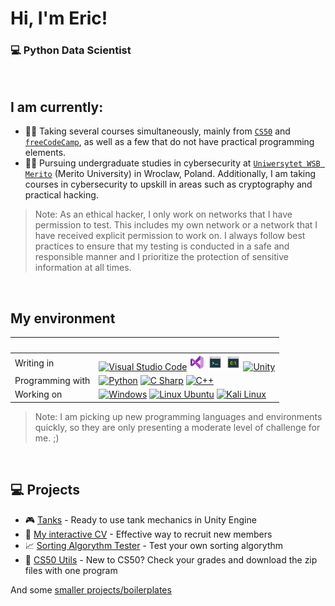 # Hi, I'm Eric!
### 💻 Python Data Scientist

<br>

## I am currently:
- 👨‍💻 Taking several courses simultaneously, mainly from [`CS50`](https://pll.harvard.edu/catalog) and [`freeCodeCamp`](https://www.freecodecamp.org), as well as a few that do not have practical programming elements.  <br>
- 👨‍🎓 Pursuing undergraduate studies in cybersecurity at [`Uniwersytet WSB Merito`](https://www.merito.pl/wroclaw/) (Merito University) in Wroclaw, Poland. Additionally, I am taking courses in cybersecurity to upskill in areas such as cryptography and practical hacking.  <br>
>Note: As an ethical hacker, I only work on networks that I have permission to test. This includes my own network or a network that I have received explicit permission to work on. I always follow best practices to ensure that my testing is conducted in a safe and responsible manner and I prioritize the protection of sensitive information at all times.

<br>

## My environment
&nbsp; | &nbsp;
:--- | :---
Writing in | [![Visual Studio Code][vsc_img]](#) [![Visual Studio][vs_img]](#) [![Bash][cons_img]](#) [![CMD][cmd_img]](#) [![Unity][unity_img]](#)
Programming with | [![Python][py_img]](#) [![C Sharp][csharp_img]](#) [![C++][cpp_img]](#)
Working on | [![Windows][win_img]](#) [![Linux Ubuntu][ubuntu_img]](#) [![Kali Linux][kali_img]](#)
>Note: I am picking up new programming languages and environments quickly, so they are only presenting a moderate level of challenge for me. ;)

<br>

## 💻 Projects
- 🎮 [Tanks](https://github.com/GrandEchoWhiskey/harvard-cs50-game-projects/tree/main/proj-fp-tanks) - Ready to use tank mechanics in Unity Engine  <br>
- 📄 [My interactive CV](https://github.com/GrandEchoWhiskey/harvard-cs50-x-projects/tree/main/proj-fp-icv) - Effective way to recruit new members  <br>
- 📈 [Sorting Algorythm Tester](https://github.com/GrandEchoWhiskey/harvard-cs50-python-projects/tree/main/proj-fp-sorting_algorythm_tester) - Test your own sorting algorythm  <br>
- 🏫 [CS50 Utils](https://github.com/GrandEchoWhiskey/cs50-utils) - New to CS50? Check your grades and download the zip files with one program  <br>

And some [smaller projects/boilerplates](https://github.com/GrandEchoWhiskey/python-projects#readme)

</div>

<!-- shields -->

<!-- Programming Languages & Frameworks -->
[py_img]:                     https://img.icons8.com/color/25/python--v1.png
[tf_img]:                     https://img.icons8.com/color/25/tensorflow.png
[cpp_img]:                    https://img.icons8.com/color/25/c-plus-plus-logo.png
[qt_img]:                     https://img.icons8.com/ios-filled/25/qt.png
[c_img]:                      https://img.icons8.com/color/25/c-programming.png
[html_img]:                   https://img.icons8.com/color/25/html-5.png
[css_img]:                    https://img.icons8.com/color/25/css3.png
[js_img]:                     https://img.icons8.com/color/25/javascript--v1.png
[bs_img]:                     icons/programming/bs.png
[sql_img]:                    https://img.icons8.com/color/25/mysql-logo.png
[nodejs_img]:                 https://img.icons8.com/fluency/25/node-js.png
[csharp_img]:                 https://img.icons8.com/fluency/25/c-sharp-logo.png
[lua_img]:                    https://img.icons8.com/external-tal-revivo-color-tal-revivo/25/external-lua-is-a-lightweight-multi-paradigm-programming-language-logo-color-tal-revivo.png
[unity_img]:                  https://img.icons8.com/color/25/unity.png
[love_img]:                   icons/programming/love.png
[dotnet_img]:                 icons/programming/dotnet.png
[scikit_img]:                 icons/programming/scikit.png

<!-- Tools & SWs -->
[vs_img]:                     icons/tools/vsstudio.png
[vsc_img]:                    https://img.icons8.com/color/25/visual-studio-code-2019.png
[pyc_img]:                    icons/tools/pycharm.png
[cons_img]:                   icons/tools/bash.png
[cmd_img]:                    icons/tools/cmd.png
[virbox_img]:                 icons/tools/vbox.png

<!-- Operating Systems & Distributions -->
[win_img]:                    https://img.icons8.com/color/25/windows-11.png
[lin_img]:                    https://img.icons8.com/color/25/linux.png
[ubuntu_img]:                 https://img.icons8.com/color/25/ubuntu--v1.png
[kali_img]:                   https://img.icons8.com/color/25/kali-linux.png

<!-- Courses -->
[harvard_25_img]:             icons/course/harvard25.png
[fcc_25_img]:                 icons/course/fcc25.png

<!-- Shields -->
[shield-0]: https://img.shields.io/badge/Progress-0%25-darkred?style=flat-square
[shield-1]: https://img.shields.io/badge/Progress-1%25-darkred?style=flat-square
[shield-2]: https://img.shields.io/badge/Progress-2%25-darkred?style=flat-square
[shield-3]: https://img.shields.io/badge/Progress-3%25-darkred?style=flat-square
[shield-4]: https://img.shields.io/badge/Progress-4%25-darkred?style=flat-square
[shield-5]: https://img.shields.io/badge/Progress-5%25-darkred?style=flat-square
[shield-6]: https://img.shields.io/badge/Progress-6%25-darkred?style=flat-square
[shield-7]: https://img.shields.io/badge/Progress-7%25-darkred?style=flat-square
[shield-8]: https://img.shields.io/badge/Progress-8%25-darkred?style=flat-square
[shield-9]: https://img.shields.io/badge/Progress-9%25-darkred?style=flat-square
[shield-10]: https://img.shields.io/badge/Progress-10%25-darkred?style=flat-square
[shield-11]: https://img.shields.io/badge/Progress-11%25-darkred?style=flat-square
[shield-12]: https://img.shields.io/badge/Progress-12%25-darkred?style=flat-square
[shield-13]: https://img.shields.io/badge/Progress-13%25-darkred?style=flat-square
[shield-14]: https://img.shields.io/badge/Progress-14%25-darkred?style=flat-square
[shield-15]: https://img.shields.io/badge/Progress-15%25-darkred?style=flat-square
[shield-16]: https://img.shields.io/badge/Progress-16%25-darkred?style=flat-square
[shield-17]: https://img.shields.io/badge/Progress-17%25-darkred?style=flat-square
[shield-18]: https://img.shields.io/badge/Progress-18%25-darkred?style=flat-square
[shield-19]: https://img.shields.io/badge/Progress-19%25-darkred?style=flat-square
[shield-20]: https://img.shields.io/badge/Progress-20%25-red?style=flat-square
[shield-21]: https://img.shields.io/badge/Progress-21%25-red?style=flat-square
[shield-22]: https://img.shields.io/badge/Progress-22%25-red?style=flat-square
[shield-23]: https://img.shields.io/badge/Progress-23%25-red?style=flat-square
[shield-24]: https://img.shields.io/badge/Progress-24%25-red?style=flat-square
[shield-25]: https://img.shields.io/badge/Progress-25%25-red?style=flat-square
[shield-26]: https://img.shields.io/badge/Progress-26%25-red?style=flat-square
[shield-27]: https://img.shields.io/badge/Progress-27%25-red?style=flat-square
[shield-28]: https://img.shields.io/badge/Progress-28%25-red?style=flat-square
[shield-29]: https://img.shields.io/badge/Progress-29%25-red?style=flat-square
[shield-30]: https://img.shields.io/badge/Progress-30%25-red?style=flat-square
[shield-31]: https://img.shields.io/badge/Progress-31%25-red?style=flat-square
[shield-32]: https://img.shields.io/badge/Progress-32%25-red?style=flat-square
[shield-33]: https://img.shields.io/badge/Progress-33%25-red?style=flat-square
[shield-34]: https://img.shields.io/badge/Progress-34%25-red?style=flat-square
[shield-35]: https://img.shields.io/badge/Progress-35%25-red?style=flat-square
[shield-36]: https://img.shields.io/badge/Progress-36%25-red?style=flat-square
[shield-37]: https://img.shields.io/badge/Progress-37%25-red?style=flat-square
[shield-38]: https://img.shields.io/badge/Progress-38%25-red?style=flat-square
[shield-39]: https://img.shields.io/badge/Progress-39%25-red?style=flat-square
[shield-40]: https://img.shields.io/badge/Progress-40%25-orange?style=flat-square
[shield-41]: https://img.shields.io/badge/Progress-41%25-orange?style=flat-square
[shield-42]: https://img.shields.io/badge/Progress-42%25-orange?style=flat-square
[shield-43]: https://img.shields.io/badge/Progress-43%25-orange?style=flat-square
[shield-44]: https://img.shields.io/badge/Progress-44%25-orange?style=flat-square
[shield-45]: https://img.shields.io/badge/Progress-45%25-orange?style=flat-square
[shield-46]: https://img.shields.io/badge/Progress-46%25-orange?style=flat-square
[shield-47]: https://img.shields.io/badge/Progress-47%25-orange?style=flat-square
[shield-48]: https://img.shields.io/badge/Progress-48%25-orange?style=flat-square
[shield-49]: https://img.shields.io/badge/Progress-49%25-orange?style=flat-square
[shield-50]: https://img.shields.io/badge/Progress-50%25-orange?style=flat-square
[shield-51]: https://img.shields.io/badge/Progress-51%25-orange?style=flat-square
[shield-52]: https://img.shields.io/badge/Progress-52%25-orange?style=flat-square
[shield-53]: https://img.shields.io/badge/Progress-53%25-orange?style=flat-square
[shield-54]: https://img.shields.io/badge/Progress-54%25-orange?style=flat-square
[shield-55]: https://img.shields.io/badge/Progress-55%25-orange?style=flat-square
[shield-56]: https://img.shields.io/badge/Progress-56%25-orange?style=flat-square
[shield-57]: https://img.shields.io/badge/Progress-57%25-orange?style=flat-square
[shield-58]: https://img.shields.io/badge/Progress-58%25-orange?style=flat-square
[shield-59]: https://img.shields.io/badge/Progress-59%25-orange?style=flat-square
[shield-60]: https://img.shields.io/badge/Progress-60%25-darkgreen?style=flat-square
[shield-61]: https://img.shields.io/badge/Progress-61%25-darkgreen?style=flat-square
[shield-62]: https://img.shields.io/badge/Progress-62%25-darkgreen?style=flat-square
[shield-63]: https://img.shields.io/badge/Progress-63%25-darkgreen?style=flat-square
[shield-64]: https://img.shields.io/badge/Progress-64%25-darkgreen?style=flat-square
[shield-65]: https://img.shields.io/badge/Progress-65%25-darkgreen?style=flat-square
[shield-66]: https://img.shields.io/badge/Progress-66%25-darkgreen?style=flat-square
[shield-67]: https://img.shields.io/badge/Progress-67%25-darkgreen?style=flat-square
[shield-68]: https://img.shields.io/badge/Progress-68%25-darkgreen?style=flat-square
[shield-69]: https://img.shields.io/badge/Progress-69%25-darkgreen?style=flat-square
[shield-70]: https://img.shields.io/badge/Progress-70%25-darkgreen?style=flat-square
[shield-71]: https://img.shields.io/badge/Progress-71%25-darkgreen?style=flat-square
[shield-72]: https://img.shields.io/badge/Progress-72%25-darkgreen?style=flat-square
[shield-73]: https://img.shields.io/badge/Progress-73%25-darkgreen?style=flat-square
[shield-74]: https://img.shields.io/badge/Progress-74%25-darkgreen?style=flat-square
[shield-75]: https://img.shields.io/badge/Progress-75%25-darkgreen?style=flat-square
[shield-76]: https://img.shields.io/badge/Progress-76%25-darkgreen?style=flat-square
[shield-77]: https://img.shields.io/badge/Progress-77%25-darkgreen?style=flat-square
[shield-78]: https://img.shields.io/badge/Progress-78%25-darkgreen?style=flat-square
[shield-79]: https://img.shields.io/badge/Progress-79%25-darkgreen?style=flat-square
[shield-80]: https://img.shields.io/badge/Progress-80%25-darkgreen?style=flat-square
[shield-81]: https://img.shields.io/badge/Progress-81%25-darkgreen?style=flat-square
[shield-82]: https://img.shields.io/badge/Progress-82%25-darkgreen?style=flat-square
[shield-83]: https://img.shields.io/badge/Progress-83%25-darkgreen?style=flat-square
[shield-84]: https://img.shields.io/badge/Progress-84%25-darkgreen?style=flat-square
[shield-85]: https://img.shields.io/badge/Progress-85%25-darkgreen?style=flat-square
[shield-86]: https://img.shields.io/badge/Progress-86%25-darkgreen?style=flat-square
[shield-87]: https://img.shields.io/badge/Progress-87%25-darkgreen?style=flat-square
[shield-88]: https://img.shields.io/badge/Progress-88%25-darkgreen?style=flat-square
[shield-89]: https://img.shields.io/badge/Progress-89%25-darkgreen?style=flat-square
[shield-90]: https://img.shields.io/badge/Progress-90%25-darkgreen?style=flat-square
[shield-91]: https://img.shields.io/badge/Progress-91%25-darkgreen?style=flat-square
[shield-92]: https://img.shields.io/badge/Progress-92%25-darkgreen?style=flat-square
[shield-93]: https://img.shields.io/badge/Progress-93%25-darkgreen?style=flat-square
[shield-94]: https://img.shields.io/badge/Progress-94%25-darkgreen?style=flat-square
[shield-95]: https://img.shields.io/badge/Progress-95%25-darkgreen?style=flat-square
[shield-96]: https://img.shields.io/badge/Progress-96%25-darkgreen?style=flat-square
[shield-97]: https://img.shields.io/badge/Progress-97%25-darkgreen?style=flat-square
[shield-98]: https://img.shields.io/badge/Progress-98%25-darkgreen?style=flat-square
[shield-99]: https://img.shields.io/badge/Progress-99%25-darkgreen?style=flat-square
[shield-100]: https://img.shields.io/badge/Progress-done-blue?style=flat-square


